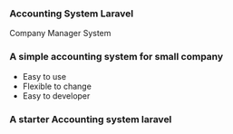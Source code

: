### Accounting System Laravel
Company Manager System

### A simple accounting system for small company
* Easy to use
* Flexible to change
* Easy to developer

### A starter Accounting system laravel

